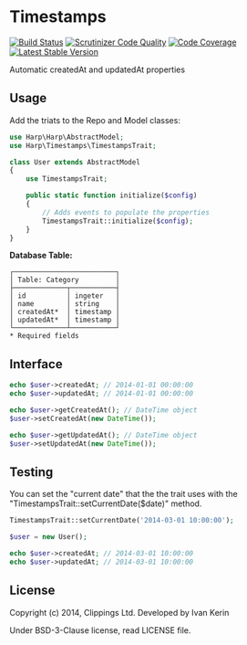 Timestamps
==========

[![Build Status](https://travis-ci.org/harp-orm/timestamps.png?branch=master)](https://travis-ci.org/harp-orm/timestamps)
[![Scrutinizer Code Quality](https://scrutinizer-ci.com/g/harp-orm/timestamps/badges/quality-score.png)](https://scrutinizer-ci.com/g/harp-orm/timestamps/)
[![Code Coverage](https://scrutinizer-ci.com/g/harp-orm/timestamps/badges/coverage.png)](https://scrutinizer-ci.com/g/harp-orm/timestamps/)
[![Latest Stable Version](https://poser.pugx.org/harp-orm/timestamps/v/stable.png)](https://packagist.org/packages/harp-orm/timestamps)

Automatic createdAt and updatedAt properties

Usage
-----

Add the triats to the Repo and Model classes:

```php
use Harp\Harp\AbstractModel;
use Harp\Timestamps\TimestampsTrait;

class User extends AbstractModel
{
    use TimestampsTrait;

    public static function initialize($config)
    {
        // Adds events to populate the properties
        TimestampsTrait::initialize($config);
    }
}
```

__Database Table:__

```
┌─────────────────────────┐
│ Table: Category         │
├─────────────┬───────────┤
│ id          │ ingeter   │
│ name        │ string    │
│ createdAt*  │ timestamp │
│ updatedAt*  │ timestamp │
└─────────────┴───────────┘
* Required fields
```

Interface
---------

```php
echo $user->createdAt; // 2014-01-01 00:00:00
echo $user->updatedAt; // 2014-01-01 00:00:00

echo $user->getCreatedAt(); // DateTime object
$user->setCreatedAt(new DateTime());

echo $user->getUpdatedAt(); // DateTime object
$user->setUpdatedAt(new DateTime());
```

Testing
-------

You can set the "current date" that the the trait uses with the "TimestampsTrait::setCurrentDate($date)" method.

```php
TimestampsTrait::setCurrentDate('2014-03-01 10:00:00');

$user = new User();

echo $user->createdAt; // 2014-03-01 10:00:00
echo $user->updatedAt; // 2014-03-01 10:00:00
```

License
-------

Copyright (c) 2014, Clippings Ltd. Developed by Ivan Kerin

Under BSD-3-Clause license, read LICENSE file.
